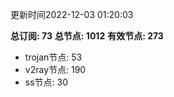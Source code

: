 更新时间2022-12-03 01:20:03

**总订阅: 73**
**总节点: 1012**
**有效节点: 273**
- trojan节点: 53
- v2ray节点: 190
- ss节点: 30
